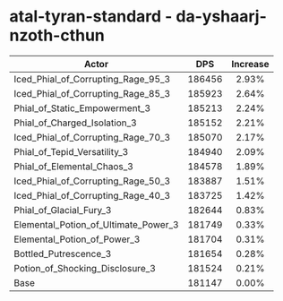 # atal-tyran-standard - da-yshaarj-nzoth-cthun
| Actor | DPS | Increase |
|---|:---:|:---:|
|Iced_Phial_of_Corrupting_Rage_95_3|186456|2.93%|
|Iced_Phial_of_Corrupting_Rage_85_3|185923|2.64%|
|Phial_of_Static_Empowerment_3|185213|2.24%|
|Phial_of_Charged_Isolation_3|185152|2.21%|
|Iced_Phial_of_Corrupting_Rage_70_3|185070|2.17%|
|Phial_of_Tepid_Versatility_3|184940|2.09%|
|Phial_of_Elemental_Chaos_3|184578|1.89%|
|Iced_Phial_of_Corrupting_Rage_50_3|183887|1.51%|
|Iced_Phial_of_Corrupting_Rage_40_3|183725|1.42%|
|Phial_of_Glacial_Fury_3|182644|0.83%|
|Elemental_Potion_of_Ultimate_Power_3|181749|0.33%|
|Elemental_Potion_of_Power_3|181704|0.31%|
|Bottled_Putrescence_3|181654|0.28%|
|Potion_of_Shocking_Disclosure_3|181524|0.21%|
|Base|181147|0.00%|
